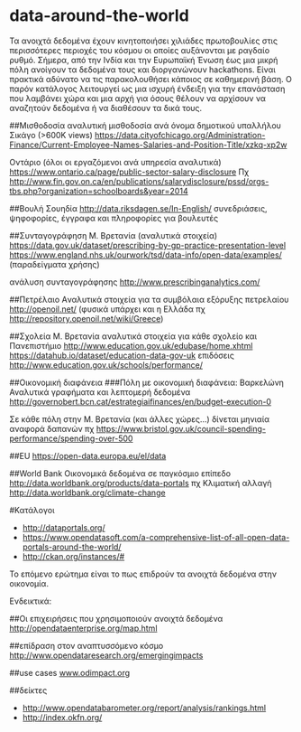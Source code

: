 # data-around-the-world
Τα ανοιχτά δεδομένα έχουν κινητοποιήσει χιλιάδες πρωτοβουλίες στις περισσότερες περιοχές του κόσμου οι οποίες αυξάνονται με ραγδαίο ρυθμό. Σήμερα, από την Ινδία και την Ευρωπαϊκή Ένωση έως μια μικρή πόλη ανοίγουν τα δεδομένα τους και διοργανώνουν hackathons.
Είναι πρακτικά αδύνατο να τις παρακολουθήσει κάποιος σε καθημερινή βάση. Ο παρόν κατάλογος λειτουργεί ως μια ισχυρή ένδειξη για την επανάσταση που λαμβάνει χώρα και μια αρχή για όσους θέλουν να αρχίσουν να αναζητούν δεδομένα ή να διαθέσουν τα δικά τους.  

##Μισθοδοσία
αναλυτική μισθοδοσία ανά όνομα δημοτικού υπαλλήλου
Σικάγο (>600Κ views) https://data.cityofchicago.org/Administration-Finance/Current-Employee-Names-Salaries-and-Position-Title/xzkq-xp2w 

Οντάριο (όλοι οι εργαζόμενοι ανά υπηρεσία αναλυτικά) https://www.ontario.ca/page/public-sector-salary-disclosure 
Πχ http://www.fin.gov.on.ca/en/publications/salarydisclosure/pssd/orgs-tbs.php?organization=schoolboards&year=2014 

##Βουλή
Σουηδία http://data.riksdagen.se/In-English/ 
συνεδριάσεις, ψηφοφορίες, έγγραφα και πληροφορίες για βουλευτές 

##Συνταγογράφηση 
Μ. Βρετανία (αναλυτικά στοιχεία)
https://data.gov.uk/dataset/prescribing-by-gp-practice-presentation-level 
https://www.england.nhs.uk/ourwork/tsd/data-info/open-data/examples/ (παραδείγματα χρήσης)

ανάλυση συνταγογράφησης http://www.prescribinganalytics.com/ 

##Πετρέλαιο
Aναλυτικά στοιχεία για τα συμβόλαια εξόρυξης πετρελαίου http://openoil.net/ 
(φυσικά υπάρχει και η Ελλάδα πχ http://repository.openoil.net/wiki/Greece) 

##Σχολεία
Μ. Βρετανία
αναλυτικά στοιχεία για κάθε σχολείο και Πανεπιστήμιο 
http://www.education.gov.uk/edubase/home.xhtml 
https://datahub.io/dataset/education-data-gov-uk 
επιδόσεις http://www.education.gov.uk/schools/performance/ 

##Οικονομική διαφάνεια
###Πόλη με οικονομική διαφάνεια: Βαρκελώνη
Αναλυτικά γραφήματα και λεπτομερή δεδομένα
http://governobert.bcn.cat/estrategiaifinances/en/budget-execution-0 

Σε κάθε πόλη στην Μ. Βρετανία (και άλλες χώρες...) δίνεται μηνιαία αναφορά δαπανών
πχ https://www.bristol.gov.uk/council-spending-performance/spending-over-500 

##EU
https://open-data.europa.eu/el/data 

##World Bank
Οικονομικά δεδομένα σε παγκόσμιο επίπεδο
http://data.worldbank.org/products/data-portals 
πχ Κλιματική αλλαγή http://data.worldbank.org/climate-change 

#Κατάλογοι
* http://dataportals.org/ 
* https://www.opendatasoft.com/a-comprehensive-list-of-all-open-data-portals-around-the-world/ 
* http://ckan.org/instances/# 

Το επόμενο ερώτημα είναι το πως επιδρούν τα ανοιχτά δεδομένα στην οικονομία.

Ενδεικτικά:

##Οι επιχειρήσεις που χρησιμοποιούν ανοιχτά δεδομένα
http://opendataenterprise.org/map.html 

##επίδραση στον αναπτυσσόμενο κόσμο
http://www.opendataresearch.org/emergingimpacts 

##use cases
www.odimpact.org  

##δείκτες
* http://www.opendatabarometer.org/report/analysis/rankings.html 
* http://index.okfn.org/ 



